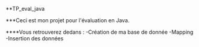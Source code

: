 **TP_eval_java

***Ceci est mon projet pour l'évaluation en Java.

****Vous retrouverez dedans :
-Création de ma base de donnée
-Mapping
-Insertion des données
